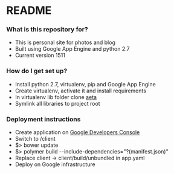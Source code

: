 # README #

### What is this repository for? ###

* This is personal site for photos and blog
* Built using Google App Engine and python 2.7
* Current version 1511

### How do I get set up? ###

* Install python 2.7, virtualenv, pip and Google App Engine
* Create virtualenv, activate it and install requirements
* In virtualenv lib folder clone [aeta](https://code.google.com/p/aeta/)
* Symlink all libraries to project root

### Deployment instructions ###

* Create application on [Google Developers Console](https://console.developers.google.com/project)
* Switch to /client
* $> bower update
* $> polymer build --include-dependencies="?(manifest.json)"
* Replace client -> client/build/unbundled in app.yaml
* Deploy on Google infrastructure
